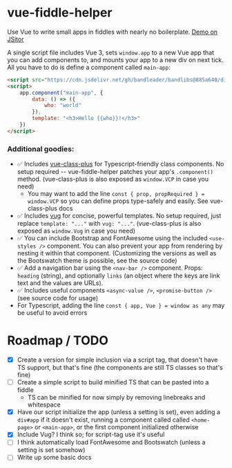 # vue-fiddle-helper

Use Vue to write small apps in fiddles with nearly no boilerplate. [Demo on JSitor](https://jsitor.com/gArbbhQYcC)

A single script file includes Vue 3, sets `window.app` to a new Vue app that you can add components to, and mounts your app to a new div on next tick. All you have to do is define a component called `main-app`:

```html
<script src="https://cdn.jsdelivr.net/gh/bandleader/bandlibs@885a640/dist/vue-fiddle-helper.browser.min.js"></script>
<script>
    app.component("main-app", {
        data: () => ({
            who: "world"
        }),
        template: "<h3>Hello {{who}}!</h3>"
    })
</script>
```

### Additional goodies:

- ✅ Includes [vue-class-plus](../vue-class-plus) for Typescript-friendly class components. No setup required -- vue-fiddle-helper patches your app's `.component()` method. (vue-class-plus is also exposed as `window.VCP` in case you need)
    - You may want to add the line `const { prop, propRequired } = window.VCP` so you can define props type-safely and easily. See vue-class-plus docs
- ✅ Includes [vug](../vug) for concise, powerful templates. No setup required, just replace `template: "..."` with `vug: "..."`. (vue-class-plus is also exposed as `window.Vug` in case you need)
- ✅ You can include Bootstrap and FontAwesome using the included `<use-styles />` component. You can also prevent your app from rendering by nesting it within that component. (Customizing the versions as well as the Bootswatch theme is possible, see the source code)
- ✅ Add a navigation bar using the `<nav-bar />` component. Props: `heading` (string), and optionally `links` (an object where the keys are link text and the values are URLs).
- ✅ Includes useful components `<async-value />`, `<promise-button />` (see source code for usage)
- For Typescript, adding the line `const { app, Vue } = window as any` may be useful to avoid errors

# Roadmap / TODO
- [x] Create a version for simple inclusion via a script tag, that doesn't have TS support, but that's fine (the components are still TS classes so that's fine)
- [ ] Create a simple script to build minified TS that can be pasted into a fiddle
    - TS can be minified for now simply by removing linebreaks and whitespace
- [x] Have our script initialize the app (unless a setting is set), even adding a `div#app` if it doesn't exist, running a component called called `<home-page>` or `<main-app>`, or the first component initialized otherwise
- [x] Include Vug? I think so; for script-tag use it's useful
- [ ] I think automatically load FontAwesome and Bootswatch (unless a setting is set somehow)
- [ ] Write up some basic docs